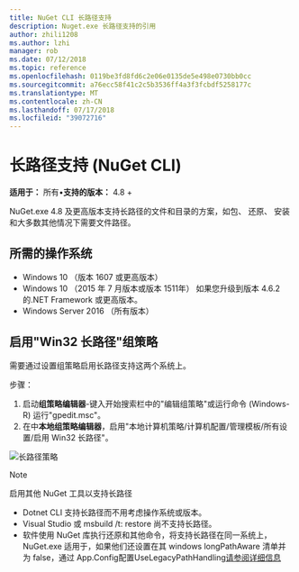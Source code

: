 ```yaml
---
title: NuGet CLI 长路径支持
description: Nuget.exe 长路径支持的引用
author: zhili1208
ms.author: lzhi
manager: rob
ms.date: 07/12/2018
ms.topic: reference
ms.openlocfilehash: 0119be3fd8fd6c2e06e0135de5e498e0730bb0cc
ms.sourcegitcommit: a76ecc58f41c2c5b3536ff4a3f3fcbdf5258177c
ms.translationtype: MT
ms.contentlocale: zh-CN
ms.lasthandoff: 07/17/2018
ms.locfileid: "39072716"
---
```

# <a name="long-path-support-nuget-cli"></a>长路径支持 (NuGet CLI)

**适用于：** 所有&bullet;**支持的版本：** 4.8 +

NuGet.exe 4.8 及更高版本支持长路径的文件和目录的方案，如包、 还原、 安装和大多数其他情况下需要文件路径。

## <a name="required-operating-system"></a>所需的操作系统

-   Windows 10 （版本 1607 或更高版本）
-   Windows 10 （2015 年 7 月版本或版本 1511年） 如果您升级到版本 4.6.2 的.NET Framework 或更高版本。
-   Windows Server 2016 （所有版本）

## <a name="enable-win32-long-paths-group-policy"></a>启用"Win32 长路径"组策略

需要通过设置组策略启用长路径支持这两个系统上。

步骤：
1. 启动**组策略编辑器**-键入开始搜索栏中的"编辑组策略"或运行命令 (Windows-R) 运行"gpedit.msc"。
2. 在中**本地组策略编辑器**，启用"本地计算机策略/计算机配置/管理模板/所有设置/启用 Win32 长路径"。

![长路径策略](media/LongPathPolicy.png)


> [!Note]
> 启用其他 NuGet 工具以支持长路径
>
> -   Dotnet CLI 支持长路径而不用考虑操作系统或版本。
> -   Visual Studio 或 msbuild /t: restore 尚不支持长路径。
> -   软件使用 NuGet 库执行还原和其他命令，将支持长路径在同一系统上，NuGet.exe 适用于，如果他们还设置在其 windows longPathAware 清单并为 false，通过 App.Config配置UseLegacyPathHandling[请参阅详细信息](https://blogs.msdn.microsoft.com/jeremykuhne/2016/07/30/net-4-6-2-and-long-paths-on-windows-10/)

